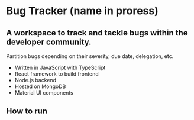 # Bug Tracker (name in proress)
## A workspace to track and tackle bugs within the developer community. 

Partition bugs depending on their severity, due date, delegation, etc.

* Written in JavaScript with TypeScript
* React framework to build frontend
* Node.js backend
* Hosted on MongoDB
* Material UI components

## How to run
